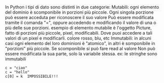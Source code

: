 In Python i tipi di dato sono distinti in due categorie:
Mutabili:
	ogni elemento del dominio è scomponibile in porzioni più piccole.
	Ogni singola porzione può essere acceduta per riconoscere il suo valore
	Può essere modificata tramite il comanda "=", oppure accedendo e modificando il valore di una o più delle sue porzioni.
	esempio di elemento mutabile è l'oggetto Picture, fatto di porzioni più piccole, pixel, modificabili. Dove puoi accedere a tali valori di un pixel e modificarli. colore rosso, blu, etc
Immutabili:
	in alcuni casi ogni elemento del loro dominioni è "atomico", in altri è somponibile in "porzioni" più piccole.
	Se scomponibile si può fare read al valore
	Non può essere modificata la sua parte, solo la variabile stessa. ex: le stringhe sono immutabili
	
	c = "ciao"
	c = "hello"
	c[0] = k  IMPOSSIBILE!!!
